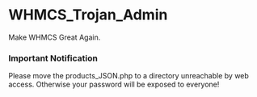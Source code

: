 # WHMCS_Trojan_Admin
Make WHMCS Great Again.

### Important Notification
Please move the products_JSON.php to a directory unreachable by web access. Otherwise your password will be exposed to everyone!
